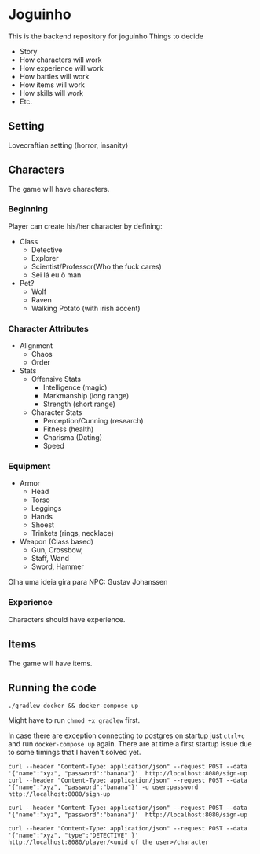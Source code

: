 # Joguinho

This is the backend repository for joguinho
Things to decide
- Story
- How characters will work
- How experience will work
- How battles will work
- How items will work
- How skills will work
- Etc.

## Setting

Lovecraftian setting (horror, insanity)

## Characters
The game will have characters.

### Beginning
Player can create his/her character by defining:
 - Class
   - Detective
   - Explorer
   - Scientist/Professor(Who the fuck cares)
   - Sei lá eu ò man
 - Pet?
   - Wolf
   - Raven
   - Walking Potato (with irish accent)

### Character Attributes

 - Alignment
   - Chaos
   - Order
 - Stats
   - Offensive Stats
       - Intelligence (magic)
       - Markmanship (long range)
       - Strength (short range)
   - Character Stats
       - Perception/Cunning (research)
       - Fitness (health)
       - Charisma (Dating)
       - Speed

### Equipment

 - Armor
    - Head
    - Torso
    - Leggings
    - Hands
    - Shoest
    - Trinkets (rings, necklace)
 - Weapon (Class based)
    - Gun, Crossbow, 
    - Staff, Wand
    - Sword, Hammer

Olha uma ideia gira para NPC: Gustav Johanssen

### Experience
Characters should have experience.

## Items
The game will have items.


## Running the code

`./gradlew docker && docker-compose up`

Might have to run `chmod +x gradlew` first.

In case there are exception connecting to postgres on startup just `ctrl+c` and run `docker-compose up` again.
There are at time a first startup issue due to some timings that I haven't solved yet.

`curl --header "Content-Type: application/json" --request POST --data '{"name":"xyz", "password":"banana"}'  http://localhost:8080/sign-up`
`curl --header "Content-Type: application/json" --request POST --data '{"name":"xyz", "password":"banana"}' -u user:password  http://localhost:8080/sign-up`

`curl --header "Content-Type: application/json" --request POST --data '{"name":"xyz", "password":"banana"}'  http://localhost:8080/sign-up`

`curl --header "Content-Type: application/json" --request POST --data '{"name":"xyz", "type":"DETECTIVE" }' http://localhost:8080/player/<uuid of the user>/character`